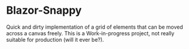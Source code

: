 # Blazor-Snappy
Quick and dirty implementation of a grid of elements that can be moved across a canvas freely.
This is a Work-in-progress project, not really suitable for production (will it ever be?).